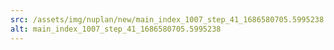 ```yaml
---
src: /assets/img/nuplan/new/main_index_1007_step_41_1686580705.5995238.png
alt: main_index_1007_step_41_1686580705.5995238
---
```

